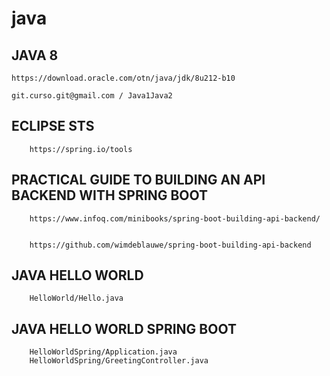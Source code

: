 # java

JAVA 8
------

	https://download.oracle.com/otn/java/jdk/8u212-b10

	git.curso.git@gmail.com / Java1Java2


ECLIPSE STS
-----------

		https://spring.io/tools

	

PRACTICAL GUIDE TO BUILDING AN API BACKEND WITH SPRING BOOT
-----------------------------------------------------------

		https://www.infoq.com/minibooks/spring-boot-building-api-backend/


		https://github.com/wimdeblauwe/spring-boot-building-api-backend



JAVA HELLO WORLD
----------------

		HelloWorld/Hello.java



JAVA HELLO WORLD SPRING BOOT
----------------------------

		HelloWorldSpring/Application.java
		HelloWorldSpring/GreetingController.java
